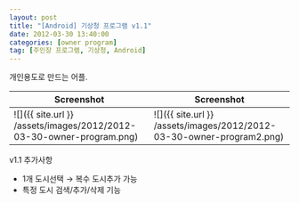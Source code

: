 ```yaml
---
layout: post
title: "[Android] 기상청 프로그램 v1.1"
date: 2012-03-30 13:40:00
categories: [owner program]
tag: [주인장 프로그램, 기상청, Android]
---
```


개인용도로 만드는 어플.

| Screenshot | Screenshot |
|--------|--------|
| ![]({{ site.url }} /assets/images/2012/2012-03-30-owner-program.png) | ![]({{ site.url }} /assets/images/2012/2012-03-30-owner-program2.png) |

v1.1 추가사항

- 1개 도시선택 → 복수 도시추가 가능
- 특정 도시 검색/추가/삭제 기능